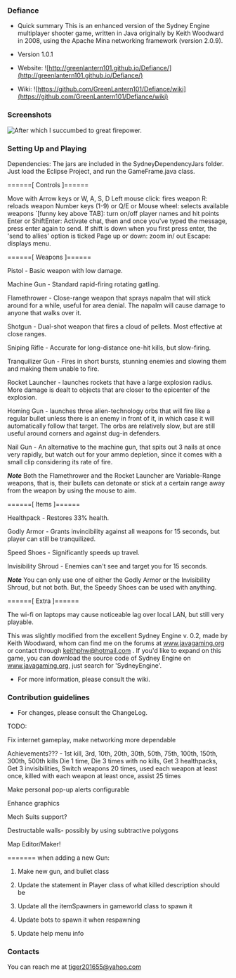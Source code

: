 
### Defiance ###

* Quick summary
This is an enhanced version of the Sydney Engine multiplayer shooter game, written in Java originally by Keith Woodward in 2008, using the Apache Mina networking framework (version 2.0.9).

* Version 1.0.1
* Website: ![http://greenlantern101.github.io/Defiance/](http://greenlantern101.github.io/Defiance/)
* Wiki: ![https://github.com/GreenLantern101/Defiance/wiki](https://github.com/GreenLantern101/Defiance/wiki)

### Screenshots ###
![After which I succumbed to great firepower.](https://github.com/GreenLantern101/Defiance/blob/master/SydneyShooter/Defiance2.PNG "After which I succumbed to great firepower.")

### Setting Up and Playing ###

Dependencies: 
The jars are included in the SydneyDependencyJars folder.
Just load the Eclipse Project, and run the GameFrame.java class.


======[ Controls ]====== 

Move with Arrow keys or W, A, S, D
Left mouse click: fires weapon
R: reloads weapon
Number keys (1-9) or Q/E or Mouse wheel: selects available weapons
`[funny key above TAB]: turn on/off player names and hit points
Enter or ShiftEnter: Activate chat, then and once you've typed the message, press enter again to send. 
If shift is down when you first press enter, the 'send to allies' option is ticked
Page up or down: zoom in/ out
Escape: displays menu.
				
======[ Weapons ]====== 

Pistol - Basic weapon with low damage.

Machine Gun - Standard rapid-firing rotating gatling.

Flamethrower - Close-range weapon that sprays napalm that will stick around for a while, useful for area denial. The napalm will cause damage to anyone that walks over it.

Shotgun - Dual-shot weapon that fires a cloud of pellets. Most effective at close ranges.

Sniping Rifle - Accurate for long-distance one-hit kills, but slow-firing.

Tranquilizer Gun - Fires in short bursts, stunning enemies and slowing them and making them unable to fire.

Rocket Launcher - launches rockets that have a large explosion radius. More damage is dealt to objects that are closer to the epicenter of the explosion.

Homing Gun - launches three alien-technology orbs that will fire like a regular bullet unless there is an enemy in front of it, in which case it will automatically follow that target. The orbs are relatively slow, but are still useful around corners and against dug-in defenders.

Nail Gun - An alternative to the machine gun, that spits out 3 nails at once very rapidly, but watch out for your ammo depletion, since it comes with a small clip considering its rate of fire.

***Note***
Both the Flamethrower and the Rocket Launcher are Variable-Range weapons, that is, their bullets can detonate or stick at a  certain range away from the weapon by using the mouse to aim.
				
======[ Items ]====== 

Healthpack - Restores 33% health.

Godly Armor - Grants invincibility against all weapons for 15 seconds, but player can still be tranquilized.

Speed Shoes - Significantly speeds up travel.

Invisibility Shroud - Enemies can't see and target you for 15 seconds.


***Note***
You can only use one of either the Godly Armor or the Invisibility Shroud, but not both. But, the Speedy Shoes can be used with anything.
				
======[ Extra ]======  

The wi-fi on laptops may cause noticeable lag over local LAN, but still very playable. 
				
This was slightly modified from the excellent Sydney Engine v. 0.2, made by Keith Woodward,  whom can find me on the forums at www.javagaming.org or contact through keithphw@hotmail.com . If you'd like to expand on this game, you can download the source code of Sydney Engine on www.javagaming.org, just search for 'SydneyEngine'.

* For more information, please consult the wiki.

### Contribution guidelines ###

* For changes, please consult the ChangeLog.

TODO:

Fix internet gameplay, make networking more dependable

Achievements??? - 1st kill, 3rd, 10th, 20th, 30th, 50th, 75th, 100th, 150th, 300th, 500th kills
Die 1 time, Die 3 times with no kills, Get 3 healthpacks, Get 3 invisibilities, Switch weapons 20 times, used each weapon at least once, killed with each weapon at least once, assist 25 times

Make personal pop-up alerts configurable

Enhance graphics

Mech Suits support?

Destructable walls- possibly by using subtractive polygons

Map Editor/Maker!

======= when adding a new Gun:

1. Make new gun, and bullet class

2. Update the statement in Player class of what killed description should be

3. Update all the itemSpawners in gameworld class to spawn it

4. Update bots to spawn it when respawning

5. Update help menu info

### Contacts ###

You can reach me at tiger201655@yahoo.com
